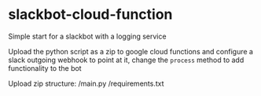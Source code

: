 # slackbot-cloud-function
Simple start for a slackbot with a logging service

Upload the python script as a zip to google cloud functions and configure a slack outgoing webhook to point at it, change the `process` method to add functionality to the bot

Upload zip structure:
/main.py
/requirements.txt
